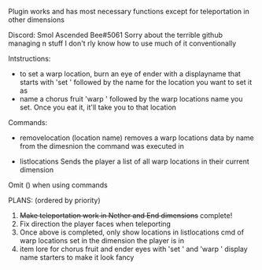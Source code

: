 Plugin works and has most necessary functions except for teleportation in other dimensions

Discord: Smol Ascended Bee#5061
Sorry about the terrible github managing n stuff I don't rly know how to use much of it conventionally

Intstructions:
- to set a warp location, burn an eye of ender with a displayname that starts with 'set ' followed by the name for the location you want to set it as
- name a chorus fruit 'warp ' followed by the warp locations name you set. Once you eat it, it'll take you to that location
 
Commands:
- removelocation (location name)
removes a warp locations data by name from the dimesnion the command was executed in

- listlocations
Sends the player a list of all warp locations in their current dimension

Omit () when using commands


PLANS: (ordered by priority)

1. ~~Make teleportation work in Nether and End dimensions~~ complete!
2. Fix direction the player faces when teleporting
3. Once above is completed, only show locations in listlocations cmd of warp locations set in the dimension the player is in
4. item lore for chorus fruit and ender eyes with 'set ' and 'warp ' display name starters to make it look fancy
